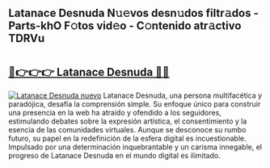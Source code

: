 ## Latanace Desnuda N𝚞𝚎vos desn𝚞dos filtr𝚊dos - Parts-khO F𝚘tos vid𝚎o - C𝚘ntenido atr𝚊ctivo TDRVu

# <h2><a href="http://mb2pezc.tromn.icu/?c=Latanace+Desnuda">🔗👉👉👉 Latanace Desnuda 🔗🔗</a></h2>

[![Latanace Desnuda nuevo](https://i.imgur.com/pEAQMta.gif)](http://mb2pezc.tromn.icu/?c=Latanace+Desnuda)
Latanace Desnuda, una persona multifacética y paradójica, desafía la comprensión simple. Su enfoque único para construir una presencia en la web ha atraído y ofendido a los seguidores, estimulando debates sobre la expresión artística, el consentimiento y la esencia de las comunidades virtuales. Aunque se desconoce su rumbo futuro, su papel en la redefinición de la esfera digital es incuestionable. Impulsado por una determinación inquebrantable y un carisma innegable, el progreso de Latanace Desnuda en el mundo digital es ilimitado.

